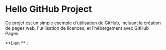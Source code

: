 # Hello GitHub Project

Ce projet est un simple exemple d'utilisation de GitHub, incluant la création de pages web, l'utilisation de licences, et l'hébergement avec GitHub Pages.

**Lien ** : 
